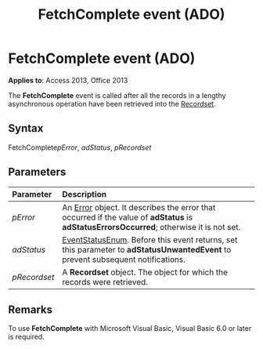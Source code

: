 ﻿---
title: FetchComplete event (ADO)
TOCTitle: FetchComplete event (ADO)
ms:assetid: 4863d5b5-7d77-bdef-c511-f85c9e6dec9d
ms:mtpsurl: https://msdn.microsoft.com/library/JJ249224(v=office.15)
ms:contentKeyID: 48544621
ms.date: 09/18/2015
mtps_version: v=office.15
---

# FetchComplete event (ADO)

**Applies to**: Access 2013, Office 2013

The **FetchComplete** event is called after all the records in a lengthy asynchronous operation have been retrieved into the [Recordset](recordset-object-ado.md).

## Syntax

FetchComplete*pError*, *adStatus*, *pRecordset*

## Parameters

|Parameter|Description|
|:--------|:----------|
|*pError* |An [Error](error-object-ado.md) object. It describes the error that occurred if the value of **adStatus** is **adStatusErrorsOccurred**; otherwise it is not set.|
|*adStatus* |[EventStatusEnum](eventstatusenum.md). Before this event returns, set this parameter to **adStatusUnwantedEvent** to prevent subsequent notifications.|
|*pRecordset* |A **Recordset** object. The object for which the records were retrieved.|

## Remarks

To use **FetchComplete** with Microsoft Visual Basic, Visual Basic 6.0 or later is required.

